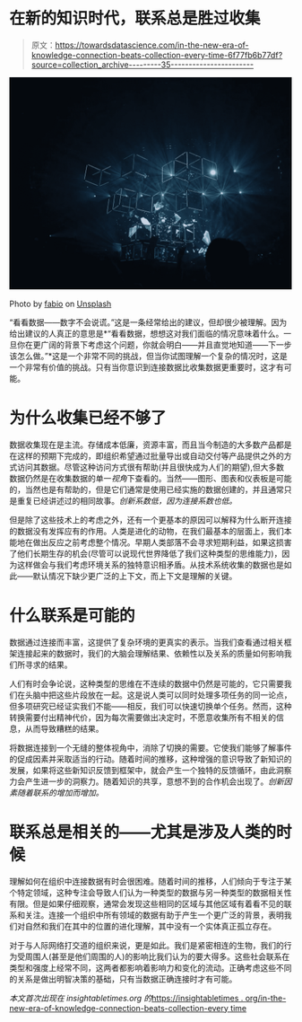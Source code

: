 # 在新的知识时代，联系总是胜过收集

> 原文：<https://towardsdatascience.com/in-the-new-era-of-knowledge-connection-beats-collection-every-time-6f77fb6b77df?source=collection_archive---------35----------------------->

![](img/e37f30d730064dce5e57577a957ed412.png)

Photo by [fabio](https://unsplash.com/@fabioha?utm_source=unsplash&utm_medium=referral&utm_content=creditCopyText) on [Unsplash](https://unsplash.com/s/photos/data?utm_source=unsplash&utm_medium=referral&utm_content=creditCopyText)

“看看数据——数字不会说谎。”这是一条经常给出的建议，但却很少被理解。因为给出建议的人真正的意思是*“看看数据，想想这对我们面临的情况意味着什么。一旦你在更广阔的背景下考虑这个问题，你就会明白——并且直觉地知道——下一步该怎么做。”*这是一个非常不同的挑战，但当你试图理解一个复杂的情况时，这是一个非常有价值的挑战。只有当你意识到连接数据比收集数据更重要时，这才有可能。

# 为什么收集已经不够了

数据收集现在是主流。存储成本低廉，资源丰富，而且当今制造的大多数产品都是在这样的预期下完成的，即组织希望通过批量导出或自动交付等产品提供之外的方式访问其数据。尽管这种访问方式很有帮助(并且很快成为人们的期望),但大多数数据仍然是在收集数据的单一*视角*下查看的。当然——图形、图表和仪表板是可能的，当然也是有帮助的，但是它们通常是使用已经实施的数据创建的，并且通常只是重复已经讲述过的相同故事。*创新系数低，因为连接系数也低。*

但是除了这些技术上的考虑之外，还有一个更基本的原因可以解释为什么断开连接的数据没有发挥应有的作用。人类是进化的动物，在我们最基本的层面上，我们本能地在做出反应之前考虑整个情况。早期人类部落不会寻求短期利益，如果这损害了他们长期生存的机会(尽管可以说现代世界降低了我们这种类型的思维能力)，因为这样做会与我们考虑环境关系的独特意识相矛盾。从技术系统收集的数据也是如此——默认情况下缺少更广泛的上下文，而上下文是理解的关键。

# 什么联系是可能的

数据通过连接而丰富，这提供了复杂环境的更真实的表示。当我们查看通过相关框架连接起来的数据时，我们的大脑会理解结果、依赖性以及关系的质量如何影响我们所寻求的结果。

人们有时会争论说，这种类型的思维在不连续的数据中仍然是可能的，它只需要我们在头脑中把这些片段放在一起。这是说人类可以同时处理多项任务的同一论点，但多项研究已经证实我们不能——相反，我们可以快速切换单个任务。然而，这种转换需要付出精神代价，因为每次需要做出决定时，不愿意收集所有不相关的信息，从而导致糟糕的结果。

将数据连接到一个无缝的整体视角中，消除了切换的需要。它使我们能够了解事件的促成因素并采取适当的行动。随着时间的推移，这种增强的意识导致了新知识的发展，如果将这些新知识反馈到框架中，就会产生一个独特的反馈循环，由此洞察力会产生进一步的洞察力。随着知识的共享，意想不到的合作机会出现了。*创新因素随着联系的增加而增加。*

# 联系总是相关的——尤其是涉及人类的时候

理解如何在组织中连接数据有时会很困难。随着时间的推移，人们倾向于专注于某个特定领域，这种专注会导致人们认为一种类型的数据与另一种类型的数据相关性有限。但是如果仔细观察，通常会发现这些相同的区域与其他区域有着看不见的联系和关注。连接一个组织中所有领域的数据有助于产生一个更广泛的背景，表明我们对自然和我们在其中的位置的进化理解，其中没有一个实体真正孤立存在。

对于与人际网络打交道的组织来说，更是如此。我们是紧密相连的生物，我们的行为受周围人(甚至是他们周围的人)的影响比我们认为的要大得多。这些社会联系在类型和强度上经常不同，这两者都影响着影响力和变化的流动。正确考虑这些不同的关系是做出明智决策的基础，只有当数据正确连接时才有可能。

*本文首次出现在 insightabletimes.org 的*[https://insightabletimes . org/in-the-new-era-of-knowledge-connection-beats-collection-every time](https://insightabletimes.org/in-the-new-era-of-knowledge-connection-beats-collection-everytime)